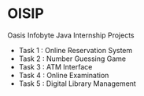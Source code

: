 # OISIP
Oasis Infobyte Java Internship Projects
- Task 1 : Online Reservation System
- Task 2 : Number Guessing Game
- Task 3 : ATM Interface
- Task 4 : Online Examination
- Task 5 : Digital Library Management
